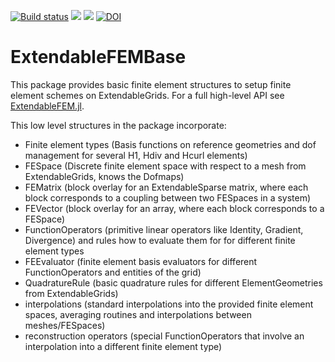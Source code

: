 [![Build status](https://github.com/WIAS-PDELib/ExtendableFEMBase.jl/workflows/linux-macos-windows/badge.svg)](https://github.com/WIAS-PDELib/ExtendableFEMBase.jl/actions)
[![](https://img.shields.io/badge/docs-stable-blue.svg)](https://wias-pdelib.github.io/ExtendableFEMBase.jl/stable/index.html)
[![](https://img.shields.io/badge/docs-dev-blue.svg)](https://wias-pdelib.github.io/ExtendableFEMBase.jl/dev/index.html)
[![DOI](https://zenodo.org/badge/667751152.svg)](https://zenodo.org/doi/10.5281/zenodo.10563410)

# ExtendableFEMBase

This package provides basic finite element structures to setup finite element schemes on ExtendableGrids. For a full high-level API
see [ExtendableFEM.jl](https://github.com/chmerdon/ExtendableFEM.jl).

This low level structures in the package incorporate:

- Finite element types (Basis functions on reference geometries and dof management for several H1, Hdiv and Hcurl elements)
- FESpace (Discrete finite element space with respect to a mesh from ExtendableGrids, knows the Dofmaps)
- FEMatrix (block overlay for an ExtendableSparse matrix, where each block corresponds to a coupling between two FESpaces in a system)
- FEVector (block overlay for an array, where each block corresponds to a FESpace)
- FunctionOperators (primitive linear operators like Identity, Gradient, Divergence) and rules how to evaluate them for for different finite element types
- FEEvaluator (finite element basis evaluators for different FunctionOperators and entities of the grid)
- QuadratureRule (basic quadrature rules for different ElementGeometries from ExtendableGrids)
- interpolations (standard interpolations into the provided finite element spaces, averaging routines and interpolations between meshes/FESpaces)
- reconstruction operators (special FunctionOperators that involve an interpolation into a different finite element type)
  
  
